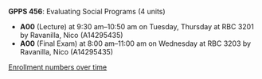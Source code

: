 **GPPS 456**: Evaluating Social Programs (4 units)

- **A00** (Lecture) at 9:30 am–10:50 am on Tuesday, Thursday at RBC 3201 by Ravanilla, Nico (A14295435)
- **A00** (Final Exam) at 8:00 am–11:00 am on Wednesday at RBC 3203 by Ravanilla, Nico (A14295435)

[Enrollment numbers over time](./GPPS456.tsv)
